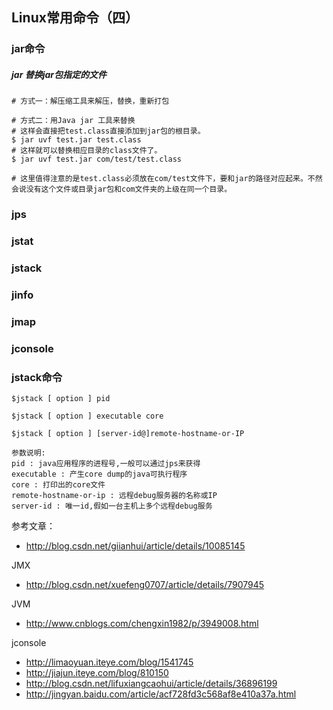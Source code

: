 ## Linux常用命令（四）

### jar命令 

##### jar 替换jar包指定的文件
```
# 方式一：解压缩工具来解压，替换，重新打包

# 方式二：用Java jar 工具来替换
# 这样会直接把test.class直接添加到jar包的根目录。
$ jar uvf test.jar test.class
# 这样就可以替换相应目录的class文件了。
$ jar uvf test.jar com/test/test.class

# 这里值得注意的是test.class必须放在com/test文件下，要和jar的路径对应起来。不然会说没有这个文件或目录jar包和com文件夹的上级在同一个目录。
```


### jps
### jstat
### jstack
### jinfo
### jmap
### jconsole


### jstack命令

```
$jstack [ option ] pid

$jstack [ option ] executable core

$jstack [ option ] [server-id@]remote-hostname-or-IP

参数说明:
pid : java应用程序的进程号,一般可以通过jps来获得
executable : 产生core dump的java可执行程序
core : 打印出的core文件
remote-hostname-or-ip : 远程debug服务器的名称或IP
server-id : 唯一id,假如一台主机上多个远程debug服务
```

参考文章：

- http://blog.csdn.net/giianhui/article/details/10085145

JMX

- http://blog.csdn.net/xuefeng0707/article/details/7907945

JVM

- http://www.cnblogs.com/chengxin1982/p/3949008.html

jconsole

- http://limaoyuan.iteye.com/blog/1541745
- http://jiajun.iteye.com/blog/810150
- http://blog.csdn.net/lifuxiangcaohui/article/details/36896199
- http://jingyan.baidu.com/article/acf728fd3c568af8e410a37a.html